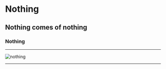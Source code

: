 # Nothing #

## Nothing comes of nothing ##

### Nothing ###

---

![nothing](https://user-images.githubusercontent.com/67798160/127480675-ab98b202-1eca-4b67-b2c2-a5c73a745e95.jpg)

---
